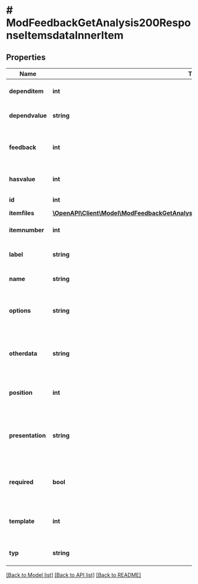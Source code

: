 # # ModFeedbackGetAnalysis200ResponseItemsdataInnerItem

## Properties

Name | Type | Description | Notes
------------ | ------------- | ------------- | -------------
**dependitem** | **int** | The item id this item depend on. | [default to 0]
**dependvalue** | **string** | The depend value. | [default to 'null']
**feedback** | **int** | The feedback instance id this records belongs to. | [default to 0]
**hasvalue** | **int** | Whether it has a value or not. | [default to 0]
**id** | **int** | The record id. | [default to null]
**itemfiles** | [**\OpenAPI\Client\Model\ModFeedbackGetAnalysis200ResponseItemsdataInnerItemItemfilesInner[]**](ModFeedbackGetAnalysis200ResponseItemsdataInnerItemItemfilesInner.md) |  |
**itemnumber** | **int** | The item position number | [default to null]
**label** | **string** | The item label. | [default to 'null']
**name** | **string** | The item name. | [default to 'null']
**options** | **string** | Different additional settings for the item (question). | [default to 'null']
**otherdata** | **string** | Additional data that may be required by external functions | [default to 'null']
**position** | **int** | The position in the list of questions. | [default to 0]
**presentation** | **string** | The text describing the item or the available possible answers. | [default to 'null']
**required** | **bool** | Whether is a item (question) required or not. | [default to 0]
**template** | **int** | If it belogns to a template, the template id. | [default to 0]
**typ** | **string** | The type of the item. | [default to 'null']

[[Back to Model list]](../../README.md#models) [[Back to API list]](../../README.md#endpoints) [[Back to README]](../../README.md)
